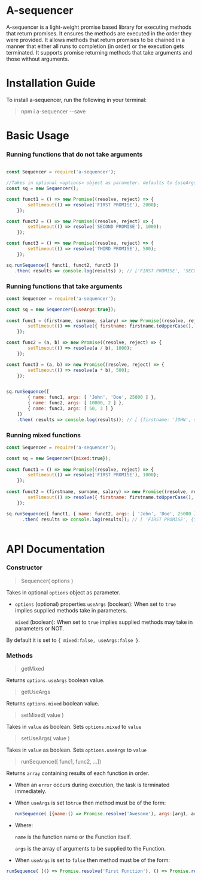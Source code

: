 # A-sequencer
A-sequencer is a light-weight promise based library  for executing methods that return promises. It ensures the methods are executed in the order they were provided. It allows methods that return promises to be chained in a manner that either all runs to completion (in order) or the execution gets terminated. It supports promise returning methods that take arguments and those without arguments.

# Installation Guide
To install a-sequencer, run the following in your terminal:

> npm i a-sequencer --save

# Basic Usage

### Running functions that do not take arguments
```javascript

const Sequencer = require('a-sequencer');

//Takes in optional <options> object as parameter. defaults to {useArgs:false, mixed:false}
const sq = new Sequencer();

const funct1 = () => new Promise((resolve, reject) => {
        setTimeout(() => resolve('FIRST PROMISE'), 2000);
    });

const funct2 = () => new Promise((resolve, reject) => {
        setTimeout(() => resolve('SECOND PROMISE'), 1000);
    });

const funct3 = () => new Promise((resolve, reject) => {
        setTimeout(() => resolve('THIRD PROMISE'), 500);
    });

sq.runSequence([ funct1, funct2, funct3 ])
   .then( results => console.log(results) ); // ['FIRST PROMISE', 'SECOND PROMISE', 'THIRD PROMISE']

```

### Running functions that take arguments

```javascript
const Sequencer = require('a-sequencer');

const sq = new Sequencer({useArgs:true});
   
const func1 = (firstname, surname, salary) => new Promise((resolve, reject) => {
        setTimeout(() => resolve({ firstname: firstname.toUpperCase(), surname: surname.toUpperCase(), salary }), 2000);
    });

const func2 = (a, b) => new Promise((resolve, reject) => {
        setTimeout(() => resolve(a / b), 1000);
    });

const funct3 = (a, b) => new Promise((resolve, reject) => {
        setTimeout(() => resolve(a * b), 500);
    });


sq.runSequence([
        { name: func1, args: [ 'John', 'Doe', 25000 ] },
        { name: func2, args: [ 10000, 2 ] },
        { name: func3, args: [ 50, 3 ] }
    ])
    .then( results => console.log(results)); // [ {firstname: 'JOHN', surname: 'JOE', salary: 2000}, 5000, 150 ]
```

### Running mixed functions

```javascript  
const Sequencer = require('a-sequencer');

const sq = new Sequencer({mixed:true});
   
const funct1 = () => new Promise((resolve, reject) => {
        setTimeout(() => resolve('FIRST PROMISE'), 1000);
    });
   
const funct2 = (firstname, surname, salary) => new Promise((resolve, reject) => {
        setTimeout(() => resolve({ firstname: firstname.toUpperCase(), surname: surname.toUpperCase(), salary }), 2000);
    });

sq.runSequence([ funct1, { name: funct2, args: [ 'John', 'Doe', 25000 ] }])
      .then( results => console.log(results)); // [ 'FIRST PROMISE', {firstname: 'JOHN', surname: 'JOE', salary: 2000}]
    
```

# API Documentation

### Constructor

> Sequencer( options )

Takes in optional ```options``` object as parameter.
- ```options``` (optional) properties
  ```useArgs``` (boolean): When set to ```true``` implies supplied methods take in parameters.

  ```mixed``` (boolean): When set to ```true``` implies supplied methods may take in parameters or NOT.

By default it is set to 
```{ mixed:false, useArgs:false }```.


### Methods

> getMixed

Returns ```options.useArgs``` boolean value.

> getUseArgs

Returns ```options.mixed``` boolean value.


> setMixed( value )

Takes in ```value``` as boolean.
Sets ```options.mixed``` to ```value```


> setUseArgs( value )

Takes in ```value``` as boolean.
Sets ```options.useArgs``` to ```value```


> runSequence([ func1, func2, ...])

Returns ```array``` containing results of each function in order.

- When an ```error```  occurs during execution, the task is terminated immediately.

- When ```useArgs``` is set to```true``` then method must be of the form:
  
```javascript
   runSequence( [{name:() => Promise.resolve('Awesome'), args:[arg1, arg2,... ]} ])
```
- Where:
   
   ```name``` is the function name or the Function itself.

   ```args``` is the array of arguments to be supplied to the Function.


- When ```useArgs``` is set to ```false``` then method must be of the form:
  
```javascript 
runSequence( [() => Promise.resolve('First Function'), () => Promise.resolve('Second Function') ])

``` 
   
